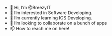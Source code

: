 - 👋 Hi, I’m @BreezyIT
- 👀 I’m interested in Software Developing. 
- 🌱 I’m currently learning IOS Developing.
- 💞️ I’m looking to collaborate on a bunch of apps
- 📫 How to reach me on here!  

<!---
BreezyIT/BreezyIT is a ✨ special ✨ repository because its `README.md` (this file) appears on your GitHub profile.
You can click the Preview link to take a look at your changes.
--->
